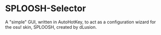# SPLOOSH-Selector
A "simple" GUI, written in AutoHotKey, to act as a configuration wizard for the osu! skin, SPLOOSH, created by dLusion.

